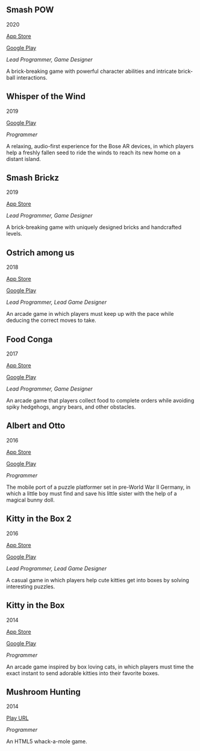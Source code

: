 ## Smash POW									
2020

[App Store](https://apps.apple.com/us/app/smash-pow/id1438284785)

[Google Play](https://play.google.com/store/apps/details?id=com.mokuni.smashbricks)

*Lead Programmer, Game Designer*

A brick-breaking game with powerful character abilities and intricate brick-ball interactions.

## Whisper of the Wind							
2019

[Google Play](https://play.google.com/store/apps/details?id=com.mokuni.wotw)

*Programmer*

A relaxing, audio-first experience for the Bose AR devices, in which players help a freshly fallen seed to ride the winds to reach its new home on a distant island.

## Smash Brickz								
2019

[App Store](https://apps.apple.com/us/app/smash-brickz-blockbuster-ball/id1466039701)

*Lead Programmer, Game Designer*

A brick-breaking game with uniquely designed bricks and handcrafted levels. 

## Ostrich among us								
2018

[App Store](https://apps.apple.com/us/app/ostrich-among-us/id1354234797)

[Google Play](https://play.google.com/store/apps/details?id=com.mokuni.ostrich)

*Lead Programmer, Lead Game Designer*

An arcade game in which players must keep up with the pace while deducing the correct moves to take. 

## Food Conga									
2017

[App Store](https://apps.apple.com/us/app/food-conga/id1042715792)

[Google Play](https://play.google.com/store/apps/details?id=com.mokuni.foodconga)

*Lead Programmer, Game Designer*

An arcade game that players collect food to complete orders while avoiding spiky hedgehogs, angry bears, and other obstacles.

## Albert and Otto								
2016

[App Store](https://apps.apple.com/us/app/albert-otto/id1092749144)

[Google Play](https://play.google.com/store/apps/details?id=com.mokuni.albertnotto.reboot)

*Programmer*

The mobile port of a puzzle platformer set in pre-World War II Germany, in which a little boy must find and save his little sister with the help of a magical bunny doll.

## Kitty in the Box 2								
2016

[App Store](https://apps.apple.com/us/app/kitty-in-the-box-2/id1106313526)

[Google Play](https://play.google.com/store/apps/details?id=com.mokuni.kib2)

*Lead Programmer, Lead Game Designer*

A casual game in which players help cute kitties get into boxes by solving interesting puzzles.

## Kitty in the Box								
2014

[App Store](https://apps.apple.com/us/app/kitty-in-the-box/id876606824)

[Google Play](https://play.google.com/store/apps/details?id=com.mokuni.kittyinthebox)

*Programmer*

An arcade game inspired by box loving cats, in which players must time the exact instant to send adorable kitties into their favorite boxes.

## Mushroom Hunting							
2014

[Play URL](http://mokuni.com/mushroom-hunting/)

*Programmer*

An HTML5 whack-a-mole game.
